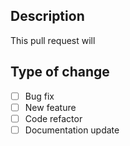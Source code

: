 ## Description
This pull request will

## Type of change
- [ ] Bug fix
- [ ] New feature
- [ ] Code refactor
- [ ] Documentation update
